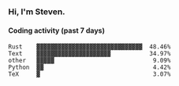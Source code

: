### Hi, I'm Steven.

#### Coding activity (past 7 days)
```
Rust    ▓▓▓▓▓▓▓▓▓▓▓▓▓▓▓▓▓▓▓▓▓▓▓▓▓▓▓▓▓▓  48.46%
Text    ▓▓▓▓▓▓▓▓▓▓▓▓▓▓▓▓▓▓▓▓▓           34.97%
other   ▓▓▓▓▓                            9.09%
Python  ▓▓                               4.42%
TeX     ▓                                3.07%
```
